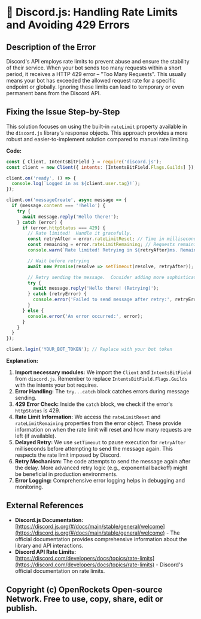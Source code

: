 # 🐞 Discord.js: Handling Rate Limits and Avoiding 429 Errors


## Description of the Error

Discord's API employs rate limits to prevent abuse and ensure the stability of their service.  When your bot sends too many requests within a short period, it receives a HTTP 429 error – "Too Many Requests". This usually means your bot has exceeded the allowed request rate for a specific endpoint or globally.  Ignoring these limits can lead to temporary or even permanent bans from the Discord API.

## Fixing the Issue Step-by-Step

This solution focuses on using the built-in `rateLimit` property available in the `discord.js` library's response objects.  This approach provides a more robust and easier-to-implement solution compared to manual rate limiting.

**Code:**

```javascript
const { Client, IntentsBitField } = require('discord.js');
const client = new Client({ intents: [IntentsBitField.Flags.Guilds] }); // Replace with your needed intents

client.on('ready', () => {
  console.log(`Logged in as ${client.user.tag}!`);
});

client.on('messageCreate', async message => {
  if (message.content === '!hello') {
    try {
      await message.reply('Hello there!');
    } catch (error) {
      if (error.httpStatus === 429) {
        // Rate limited!  Handle it gracefully.
        const retryAfter = error.rateLimitReset; // Time in milliseconds until we can retry.
        const remaining = error.rateLimitRemaining; // Requests remaining before next reset (can be null)
        console.warn(`Rate limited! Retrying in ${retryAfter}ms. Remaining: ${remaining}`);

        // Wait before retrying
        await new Promise(resolve => setTimeout(resolve, retryAfter));

        // Retry sending the message.  Consider adding more sophisticated retry logic here if needed.
        try {
          await message.reply('Hello there! (Retrying)');
        } catch (retryError) {
          console.error('Failed to send message after retry:', retryError);
        }
      } else {
        console.error('An error occurred:', error);
      }
    }
  }
});

client.login('YOUR_BOT_TOKEN'); // Replace with your bot token
```


**Explanation:**

1. **Import necessary modules:** We import the `Client` and `IntentsBitField` from `discord.js`.  Remember to replace `IntentsBitField.Flags.Guilds` with the intents your bot requires.
2. **Error Handling:** The `try...catch` block catches errors during message sending.
3. **429 Error Check:** Inside the `catch` block, we check if the error's `httpStatus` is 429.
4. **Rate Limit Information:**  We access the `rateLimitReset` and `rateLimitRemaining` properties from the error object. These provide information on when the rate limit will reset and how many requests are left (if available).
5. **Delayed Retry:**  We use `setTimeout` to pause execution for `retryAfter` milliseconds before attempting to send the message again.  This respects the rate limit imposed by Discord.
6. **Retry Mechanism:** The code attempts to send the message again after the delay.  More advanced retry logic (e.g., exponential backoff) might be beneficial in production environments.
7. **Error Logging:**  Comprehensive error logging helps in debugging and monitoring.


## External References

* **Discord.js Documentation:** [https://discord.js.org/#/docs/main/stable/general/welcome](https://discord.js.org/#/docs/main/stable/general/welcome) -  The official documentation provides comprehensive information about the library and API interactions.
* **Discord API Rate Limits:** [https://discord.com/developers/docs/topics/rate-limits](https://discord.com/developers/docs/topics/rate-limits) -  Discord's official documentation on rate limits.


## Copyright (c) OpenRockets Open-source Network. Free to use, copy, share, edit or publish.


